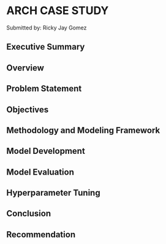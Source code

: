 # ARCH CASE STUDY

Submitted by: Ricky Jay Gomez

## Executive Summary

## Overview

## Problem Statement

## Objectives

## Methodology and Modeling Framework

## Model Development

## Model Evaluation

## Hyperparameter Tuning

## Conclusion

## Recommendation
